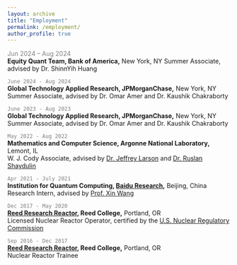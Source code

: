 ```yaml
---
layout: archive
title: "Employment"
permalink: /employment/
author_profile: true
---
```


<!-- <code style="color : Grey">June 2024 - Aug 2024</code>\
**Equity Quant Team, Bank of America,** New York City NY\
Summer Associate, advised by Dr. ShinnYih Huang -->

<span style="color:grey">Jun 2024 – Aug 2024</span>  
**Equity Quant Team, Bank of America,** New York, NY
Summer Associate, advised by Dr. ShinnYih Huang

<code style="color : Grey">June 2024 - Aug 2024</code>\
**Global Technology Applied Research, JPMorganChase,** New York, NY\
Summer Associate, advised by Dr. Omar Amer and Dr. Kaushik Chakraborty

<code style="color : Grey">June 2023 - Aug 2023</code>\
**Global Technology Applied Research, JPMorganChase,** New York, NY\
Summer Associate, advised by Dr. Omar Amer and Dr. Kaushik Chakraborty

<code style="color : Grey">May 2022 - Aug 2022</code>\
**Mathematics and Computer Science, Argonne National Laboratory,** Lemont, IL\
W. J. Cody Associate, advised by [Dr. Jeffrey Larson](https://www.anl.gov/profile/jeffrey-m-larson) and [Dr. Ruslan Shaydulin](https://shaydul.in/)

<code style="color : Grey">Apr 2021 - July 2021</code>\
**Institution for Quantum Computing, [Baidu Research](http://research.baidu.com/Index),** Beijing, China\
Research Intern, advised by [Prof. Xin Wang](https://www.xinwang.info/)

<code style="color : Grey">Dec 2017 - May 2020</code>\
**[Reed Research Reactor](https://reactor.reed.edu/index.html), Reed College,** Portland, OR\
Licensed Nuclear Reactor Operator, certified by the [U.S. Nuclear Regulatory Commission](https://www.nrc.gov/)

<code style="color : Grey">Sep 2016 - Dec 2017</code>\
**[Reed Research Reactor](https://reactor.reed.edu/index.html), Reed College,** Portland, OR\
Nuclear Reactor Trainee

<!-- <code style="color : Grey">June 2023 - Aug 2023</code>\
**JPMorganChase,** New York City NY\
*Summer Associate, Global Technology Applied Research*\
$\textcolor{grey}{Advised by Dr. Omar Amer and Kaushik Chakraborty}$


<code style="color : Grey">June 2023 - Aug 2023</code>\
**JPMorganChase,** New York City NY\
*Summer Associate, Global Technology Applied Research*\
$\textcolor{grey}{Advised by Dr. Omar Amer and Kaushik Chakraborty}$


<code style="color : Grey">May 2022 - Aug 2022</code>\
**Argonne National Laboratory,** Lemont IL\
*W. J. Cody Associate, Mathematics and Computer Science*\
Advised by [Dr. Jeffrey Larson](https://www.anl.gov/profile/jeffrey-m-larson) and [Dr. Ruslan Shaydulin](https://shaydul.in/)


<code style="color : Grey">Apr 2021 - July 2021</code>\
**[Baidu Research](http://research.baidu.com/Index),** Beijing, China\
*Research Intern, Institution for Quantum Computing*\
Advised by [Dr. Xin Wang](https://www.xinwang.info/)


<code style="color : Grey">Dec 2017 - May 2020</code>\
**[Reed Reactor Facility](https://reactor.reed.edu/index.html), Reed College** Portland OR\
*Licensed Nuclear Reactor Operator*\
Certified by the [The U.S. Nuclear Regulatory Commission](https://www.nrc.gov/)


<code style="color : Grey">Sep 2016 - Dec 2017</code>\
**[Reed Reactor Facility](https://reactor.reed.edu/index.html), Reed College** Portland OR\
Nuclear Reactor Trainee -->
